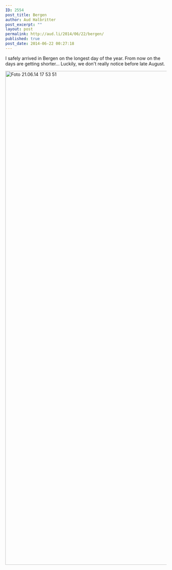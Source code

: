 ```yaml
---
ID: 2554
post_title: Bergen
author: Aud Halbritter
post_excerpt: ""
layout: post
permalink: http://aud.li/2014/06/22/bergen/
published: true
post_date: 2014-06-22 00:27:18
---
```

I safely arrived in Bergen on the longest day of the year. From now on the days are getting shorter... Luckily, we don't really notice before late August.

<a href="http://aud.li/wp-content/uploads/2014/06/Foto-21.06.14-17-53-51.jpg"><img class="alignnone size-full wp-image-2555" src="http://aud.li/wp-content/uploads/2014/06/Foto-21.06.14-17-53-51.jpg" alt="Foto 21.06.14 17 53 51" width="2048" height="1536" /></a>

&nbsp;

&nbsp;